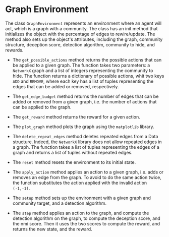 # Graph Environment

The class `GraphEnvironment` represents an environment where an agent will act, which is a graph with a community. The class has an init method that initializes the object with the percentage of edges to rewire/update. The method also sets up the object's attributes, including the graph, community structure, deception score, detection algorithm, community to hide, and rewards.

- The `get_possible_actions` method returns the possible actions that can be applied to a given graph. The function takes two parameters: a `NetworkX` graph and a list of integers representing the community to hide. The function returns a dictionary of possible actions, whit two keys `ADD` and `REMOVE`, where each key has a list of tuples representing the edges that can be added or removed, respectively.

- The `get_edge_budget` method returns the number of edges that can be added or removed from a given graph, i.e. the number of actions that can be applied to the graph.

- The `get_reward` method returns the reward for a given action. 

- The `plot_graph` method plots the graph using the `matplotlib` library.

- The `delete_repeat_edges` method deletes repeated edges from a Data structure. Indeed, the `NetworkX` library does not allow repeated edges in a graph. The function takes a list of tuples representing the edges of a graph and returns a list of tuples without repeated edges.

- The `reset` method resets the environment to its initial state. 

- The `apply_action` method applies an action to a given graph, i.e. adds or removes an edge from the graph. To avoid to do the same action twice, the function substitutes the action applied with the invalid action `(-1,-1)`.

- The `setup` method sets up the environment with a given graph and community target, and a detection algorithm. 

- The `step` method applies an action to the graph, and compute the detection algorithm on the graph, to compute the deception score, and the nmi score. Then it uses the two scores to compute the reward, and returns the new state, and the reward.
